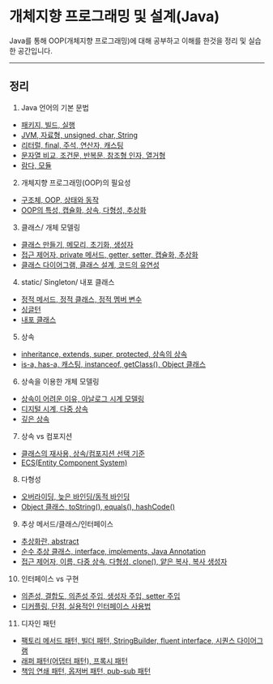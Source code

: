 # 개체지향 프로그래밍 및 설계(Java)

Java를 통해 OOP(개체지향 프로그래밍)에 대해 공부하고 이해를 한것을 정리 및 실습한 공간입니다.

---
## 정리
1. Java 언어의 기본 문법
  - [패키지, 빌드, 실행](https://blog.naver.com/harrison1995/222196494366)
  - [JVM, 자료형, unsigned, char, String](https://blog.naver.com/harrison1995/222197229356)
  - [리터럴, final, 주석, 연산자, 캐스팅](https://blog.naver.com/harrison1995/222197667906)
  - [문자열 비교, 조건문, 반복문, 참조형 인자, 열거형](https://blog.naver.com/harrison1995/222198873652)
  - [람다, 모듈](https://blog.naver.com/harrison1995/222199899403)

2. 개체지향 프로그래밍(OOP)의 필요성
  - [구조체, OOP, 상태와 동작](https://blog.naver.com/harrison1995/222203871324)
  - [OOP의 특성, 캡슐화, 상속, 다형성, 추상화](https://blog.naver.com/harrison1995/222204044238)

3. 클래스/ 개체 모델링
  - [클래스 만들기, 메모리, 초기화, 생성자](https://blog.naver.com/harrison1995/222205370743)
  - [접근 제어자, private 메서드, getter, setter, 캡슐화, 추상화](https://blog.naver.com/harrison1995/222207591430)
  - [클래스 다이어그램, 클래스 설계, 코드의 유연성](https://blog.naver.com/harrison1995/222209380399)

4. static/ Singleton/ 내포 클래스
  - [정적 메서드, 정적 클래스, 정적 멤버 변수](https://blog.naver.com/harrison1995/222219819357)
  - [싱글턴](https://blog.naver.com/harrison1995/222222283888)
  - [내포 클래스](https://blog.naver.com/harrison1995/222223019513)

5. 상속
  - [inheritance, extends, super, protected, 상속의 상속](https://blog.naver.com/harrison1995/222227726490)
  - [is-a, has-a, 캐스팅, instanceof, getClass(), Object 클래스](https://blog.naver.com/harrison1995/222228198733)

6. 상속을 이용한 개체 모델링
  - [상속이 어려운 이유, 아날로그 시계 모델링](https://blog.naver.com/harrison1995/222232006147)
  - [디지털 시계, 다중 상속](https://blog.naver.com/harrison1995/222232289272)
  - [깊은 상속](https://blog.naver.com/harrison1995/222232339610)

7. 상속 vs 컴포지션
  - [클래스의 재사용, 상속/컴포지션 선택 기준](https://blog.naver.com/harrison1995/222253495437)
  - [ECS(Entity Component System)](https://blog.naver.com/harrison1995/222253528907)

8. 다형성
  - [오버라이딩, 늦은 바인딩/동적 바인딩](https://blog.naver.com/harrison1995/222263150983)
  - [Object 클래스, toString(), equals(), hashCode()](https://blog.naver.com/harrison1995/222263247140)

9. 추상 메서드/클래스/인터페이스
  - [추상화란, abstract](https://blog.naver.com/harrison1995/222269018270)
  - [순수 추상 클래스, interface, implements, Java Annotation](https://blog.naver.com/harrison1995/222269928448)
  - [접근 제어자, 이름, 다중 상속, 다형성, clone(), 얕은 복사, 복사 생성자](https://blog.naver.com/harrison1995/222270147852)

10. 인터페이스 vs 구현
  - [의존성, 결합도, 의존성 주입, 생성자 주입, setter 주입](https://blog.naver.com/harrison1995/222277702303)
  - [디커플링, 단점, 실용적인 인터페이스 사용법](https://blog.naver.com/harrison1995/222277832975)

11. 디자인 패턴
  - [팩토리 메서드 패턴, 빌더 패턴, StringBuilder, fluent interface, 시퀀스 다이어그램](https://blog.naver.com/harrison1995/222279065570)
  - [래퍼 패턴(어댑터 패턴), 프록시 패턴](https://blog.naver.com/harrison1995/222289133874)
  - [책임 연쇄 패턴, 옵저버 패턴, pub-sub 패턴](https://blog.naver.com/harrison1995/222289182216)
